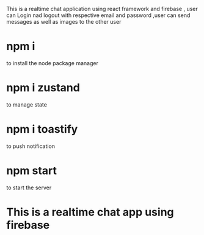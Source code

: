 This is a realtime chat application using react framework and firebase , user can Login nad logout with respective email and password ,user can send messages as well as images to the other user 
# npm i
to install the node package manager

# npm i zustand
to manage state		
 # npm i toastify
to push notification 
 # npm start
 to start the server

# This is a realtime chat app using firebase 
